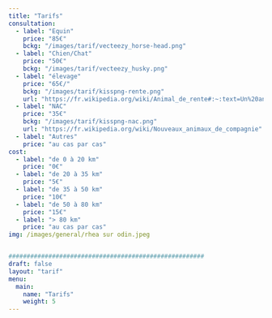 ```yaml
---
title: "Tarifs"
consultation:
  - label: "Equin"
    price: "85€"
    bckg: "/images/tarif/vecteezy_horse-head.png"
  - label: "Chien/Chat"
    price: "50€"
    bckg: "/images/tarif/vecteezy_husky.png"
  - label: "élevage"
    price: "65€/"
    bckg: "/images/tarif/kisspng-rente.png"
    url: "https://fr.wikipedia.org/wiki/Animal_de_rente#:~:text=Un%20animal%20de%20rente%2C%20aussi,d'autres%20fins%20agricoles%20%C2%BB."
  - label: "NAC"
    price: "35€"
    bckg: "/images/tarif/kisspng-nac.png"
    url: "https://fr.wikipedia.org/wiki/Nouveaux_animaux_de_compagnie"
  - label: "Autres"
    price: "au cas par cas"
cost:
  - label: "de 0 à 20 km"
    price: "0€"
  - label: "de 20 à 35 km"
    price: "5€"
  - label: "de 35 à 50 km"
    price: "10€"
  - label: "de 50 à 80 km"
    price: "15€"
  - label: "> 80 km"
    price: "au cas par cas"
img: /images/general/rhea sur odin.jpeg


######################################################
draft: false
layout: "tarif"
menu:
  main:
    name: "Tarifs"
    weight: 5
---
```

